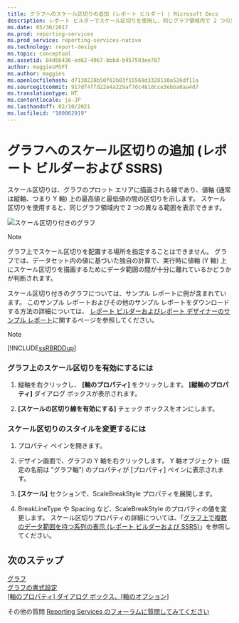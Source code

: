```yaml
---
title: グラフへのスケール区切りの追加 (レポート ビルダー) | Microsoft Docs
description: レポート ビルダーでスケール区切りを使用し、同じグラフ領域内で 2 つの異なる範囲を表示する方法について説明します。
ms.date: 05/30/2017
ms.prod: reporting-services
ms.prod_service: reporting-services-native
ms.technology: report-design
ms.topic: conceptual
ms.assetid: 84d66436-ed62-4967-bbbd-b457593ee787
author: maggiesMSFT
ms.author: maggies
ms.openlocfilehash: d7130228b50f82b03f15569d3328110a526df11a
ms.sourcegitcommit: 917df4ffd22e4a229af7dc481dcce3ebba0aa4d7
ms.translationtype: HT
ms.contentlocale: ja-JP
ms.lasthandoff: 02/10/2021
ms.locfileid: "100062919"
---
```

# <a name="add-scale-breaks-to-a-chart-report-builder-and-ssrs"></a>グラフへのスケール区切りの追加 (レポート ビルダーおよび SSRS)

  スケール区切りは、グラフのプロット エリアに描画される線であり、値軸 (通常は縦軸、つまり Y 軸) 上の最高値と最低値の間の区切りを示します。 スケール区切りを使用すると、同じグラフ領域内で 2 つの異なる範囲を表示できます。  
  
 ![スケール区切り付きのグラフ](../../reporting-services/report-design/media/rs-multipledatarangeschart-scalebreak.gif "スケール区切り付きのグラフ")  
  
> [!NOTE]  
>  グラフ上でスケール区切りを配置する場所を指定することはできません。 グラフでは、データセット内の値に基づいた独自の計算で、実行時に値軸 (Y 軸) 上にスケール区切りを描画するためにデータ範囲の間が十分に離れているかどうかが判断されます。  
  
 スケール区切り付きのグラフについては、サンプル レポートに例が含まれています。 このサンプル レポートおよびその他のサンプル レポートをダウンロードする方法の詳細については、 [レポート ビルダーおよびレポート デザイナーのサンプル レポート](https://go.microsoft.com/fwlink/?LinkId=198283)に関するページを参照してください。  
  
> [!NOTE]  
>  [!INCLUDE[ssRBRDDup](../../includes/ssrbrddup-md.md)]  
  
### <a name="to-enable-scale-breaks-on-the-chart"></a>グラフ上のスケール区切りを有効にするには  
  
1.  縦軸を右クリックし、 **[軸のプロパティ]** をクリックします。 **[縦軸のプロパティ]** ダイアログ ボックスが表示されます。  
  
2.  **[スケールの区切り線を有効にする]** チェック ボックスをオンにします。  
  
### <a name="to-change-the-style-of-the-scale-break"></a>スケール区切りのスタイルを変更するには  
  
1.  プロパティ ペインを開きます。  
  
2.  デザイン画面で、グラフの Y 軸を右クリックします。 Y 軸オブジェクト (既定の名前は "グラフ軸") のプロパティが [プロパティ] ペインに表示されます。  
  
3.  **[スケール]** セクションで、ScaleBreakStyle プロパティを展開します。  
  
4.  BreakLineType や Spacing など、ScaleBreakStyle のプロパティの値を変更します。 スケール区切りプロパティの詳細については、「[グラフ上で複数のデータ範囲を持つ系列の表示 &#40;レポート ビルダーおよび SSRS&#41;](../../reporting-services/report-design/displaying-a-series-with-multiple-data-ranges-on-a-chart.md)」を参照してください。  

## <a name="next-steps"></a>次のステップ

[グラフ](../../reporting-services/report-design/charts-report-builder-and-ssrs.md)   
[グラフの書式設定](../../reporting-services/report-design/formatting-a-chart-report-builder-and-ssrs.md)   
[[軸のプロパティ] ダイアログ ボックス、[軸のオプション]](/previous-versions/sql/)  

その他の質問 [Reporting Services のフォーラムに質問してみてください](https://go.microsoft.com/fwlink/?LinkId=620231)
